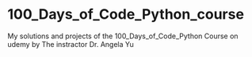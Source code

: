 # 100_Days_of_Code_Python_course
My solutions and projects of the 100_Days_of_Code_Python Course on udemy by The instractor Dr. Angela Yu
